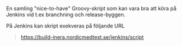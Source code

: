 En samling "nice-to-have" Groovy-skript som kan vara bra att köra på Jenkins  vid t.ex branchning och release-byggen.

På Jenkins kan skript exekveras på följande URL
> https://build-inera.nordicmedtest.se/jenkins/script
